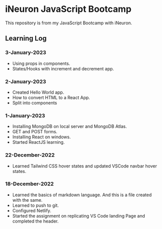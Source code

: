 # iNeuron JavaScript Bootcamp

This repository is from my JavaScript Bootcamp with iNeuron.

## Learning Log

### 3-January-2023
- Using props in components.
- States/Hooks with increment and decrement app.


### 2-January-2023
- Created Hello World app.
- How to convert HTML to a React App.
- Split into components

### 1-January-2023
- Installing MongoDB on local server and MongoDB Atlas.
- GET and POST forms.
- Installing React on windows.
- Started ReactJS learning.

### 22-December-2022
- Learned Tailwind CSS hover states and updated VSCode navbar hover states.

### 18-December-2022
- Learned the basics of markdown language. And this is a file created with the same.
- Learned to push to git.
- Configured Netlify.
- Started the assignment on replicating VS Code landing Page and completed the header.